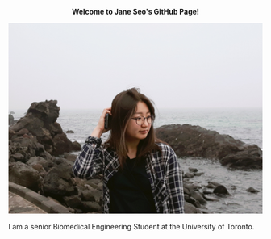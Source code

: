 <p align="center"><fontsize = "6"><b>
Welcome to Jane Seo's GitHub Page!
</b></fontsize></p>


<p align="center">
  <img width="600" src=JHS.JPG>
</p>

I am a senior Biomedical Engineering Student at the University of Toronto.
